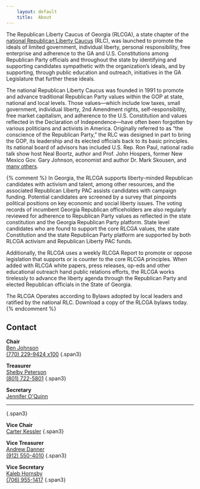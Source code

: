 ```yaml
---
    layout: default
    title:  About
---
```


The Republican Liberty Caucus of Georgia (RLCGA), a state chapter of the
[national Republican Liberty Caucus][1] (RLC), was launched to
promote the ideals of limited government, individual liberty, personal
responsibility, free enterprise and adherence to the GA and U.S.
Constitutions among Republican Party officials and throughout the state by
identifying and supporting candidates sympathetic with the organization’s
ideals, and by supporting, through public education and outreach, initiatives
in the GA Legislature that further these ideals.

The national Republican Liberty Caucus was founded in 1991 to promote and
advance traditional Republican Party values within the GOP at state, national
and local levels. Those values—which include low taxes, small government,
individual liberty, 2nd Amendment rights, self-responsibility, free market
capitalism, and adherence to the U.S. Constitution and values reflected in the
Declaration of Independence—have often been forgotten by various politicians
and activists in America.  Originally referred to as “the conscience of the
Republican Party,” the RLC was designed in part to bring the GOP, its
leadership and its elected officials back to its basic principles.  Its national
board of advisors has included U.S. Rep. Ron Paul, national radio talk show
host Neal Boortz, author and Prof. John Hospers, former New Mexico Gov. Gary
Johnson, economist and author Dr. Mark Skousen, and [many others][2].

{% comment %}
In Georgia, the RLCGA supports liberty-minded Republican candidates with
activism and talent, among other resources, and the associated Republican
Liberty PAC assists candidates with campaign funding. Potential candidates are
screened by a survey that pinpoints political positions on key economic and
social liberty issues. The voting records of incumbent Georgia Republican
officeholders are also regularly reviewed for adherence to Republican Party
values as reflected in the state constitution and the Georgia Republican
Party platform. State level candidates who are found to support the core RLCGA
values, the state Constitution and the state Republican Party platform are
supported by both RLCGA activism and Republican Liberty PAC funds.

Additionally, the RLCGA uses a weekly RLCGA Report to promote or oppose
legislation that supports or is counter to the core RLCGA principles. When added
with RLCGA white papers, press releases, op-eds and other educational outreach
hand public relations efforts, the RLCGA works tirelessly to advance the liberty
agenda through the Republican Party and elected Republican officials in the
State of Georgia.

The RLCGA Operates according to Bylaws adopted by local leaders and ratified by
the national RLC. Download a copy of the RLCGA bylaws today.
{% endcomment %}

Contact
-------

**Chair**  
<i class="icon-envelope"> </i>[Ben Johnson][10]  
<i class="icon-phone"> </i>[(770) 229-9424 x100][11]
{.span3}

**Treasurer**  
<i class="icon-envelope"> </i>[Shelby Peterson][20]  
<i class="icon-phone"> </i>[(801) 722-5801][21]
{.span3}

**Secretary**  
<i class="icon-envelope"> </i>[Jennifer O'Quinn][30]  
** **
{.span3}

**Vice Chair**  
<i class="icon-envelope"> </i>[Carter Kessler][40]
{.span3}

**Vice Treasurer**  
<i class="icon-envelope"> </i>[Andrew Danner][50]  
<i class="icon-phone"> </i>[(912) 550-4010][51]
{.span3}

**Vice Secretary**  
<i class="icon-envelope"> </i>[Kaleb Hornsby][60]  
<i class="icon-phone"> </i>[(706) 955-1417][61]
{.span3}

  [1]: http://rlc.org
  [2]: http://www.rlc.org/about/advisory-board/
  
  [10]: mailto:ben@rlcga.org
  [11]: tel:+1-770-229-9424;ext=100
  [20]: mailto:shelby@rlcga.org
  [21]: tel:+1-801-722-5801
  [30]: mailto:jennifer@rlcga.org

  [40]: mailto:carter@rlcga.org

  [50]: mailto:andrew@rlcga.org
  [51]: tel:+1-912-550-4010
  [60]: mailto:kaleb@rlcga.org
  [61]: tel:+1-706-955-1417
